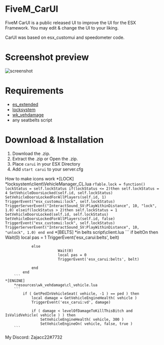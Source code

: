 # FiveM_CarUI
FiveM CarUI is a public released UI to improve the UI for the ESX Framework. You may edit & change the UI to your liking.

CarUI was based on esx_customui and speedometer code. 

# Screenshot preview
![screenshot](https://cdn.discordapp.com/attachments/506939695465365517/506942879944671272/unknown.png)

# Requirements
* [es_extended](https://github.com/ESX-Org/es_extended)
* [locksystem](https://github.com/acecconato/FiveM_LockSystem)
* [wk_vehdamage](https://forum.fivem.net/t/release-rp-vehicle-damage-system-1-0-1/39563)
* any seatbelts script

# Download & Installation
1) Download the .zip.
2) Extract the .zip or Open the .zip.
3) Place `carui` in your ESX Directory
4) Add `start carui` to your server.cfg

How to make icons work
	*[LOCK]
		*locksystem\client\VehicleManager_CL.lua
		```
		rTable.lock = function()
			lockStatus = self.lockStatus
			if(lockStatus <= 2)then
				self.lockStatus = 4
				SetVehicleDoorsLocked(self.id, self.lockStatus)
				SetVehicleDoorsLockedForAllPlayers(self.id, 1)
				TriggerEvent("esx_customui:lock", self.lockStatus)
				TriggerServerEvent("InteractSound_SV:PlayWithinDistance", 10, "lock", 1.0)
			elseif(lockStatus > 2)then
				self.lockStatus = 1
				SetVehicleDoorsLocked(self.id, self.lockStatus)
				SetVehicleDoorsLockedForAllPlayers(self.id, false)
				TriggerEvent("esx_customui:lock", self.lockStatus)
				TriggerServerEvent("InteractSound_SV:PlayWithinDistance", 10, "unlock", 1.0)
			end
		end
		```
	*[BELTS]
		*in belts script\client.lua
		```
		        if beltOn then 
                            Wait(0)
							local pas = 1
							TriggerEvent('esx_carui:belts', belt)

                else
                            Wait(0)
							local pas = 0
							TriggerEvent('esx_carui:belts', belt)

                end 
            end
		```
	*[ENGINE]
		*resources\wk_vehdamage\cl_vehicle.lua
		```		
            if ( GetPedInVehicleSeat( vehicle, -1 ) == ped ) then 
                local damage = GetVehicleEngineHealth( vehicle )
				TriggerEvent('esx_carui:vd', damage)

                if ( damage < levelOfDamageToKillThisBitch and IsValidVehicle( vehicle ) ) then 
                    SetVehicleEngineHealth( vehicle, 300 )
                    SetVehicleEngineOn( vehicle, false, true )
		```
	
	
My Discord: Zajacc22#7732

